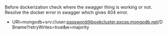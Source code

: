 Before dockerization check where the swagger thing is working or not. Resolve the docker error in swagger which gives 404 error.
 - URI=mongodb+srv://user:password@bookcluster.pxcqs.mongodb.net/DBname?retryWrites=true&w=majority

 